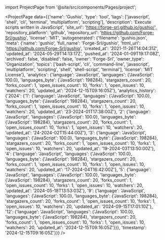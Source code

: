 
import ProjectPage from '@site/src/components/Pages/project';

<ProjectPage
    data={{'name': 'Gushio', 'type': 'tool', 'tags': ['javascript', 'shell', 'cli', 'terminal', 'multiplatform', 'scripting'], 'description': 'Execute scripts written in JavaScript', 'site_url': 'https://forge-srl.github.io/gushio/', 'repository_platform': 'github', 'repository_url': 'https://github.com/Forge-Srl/gushio', 'license': 'MIT', 'autogenerated': {'filename': 'gushio.json', 'meta': {'name': 'gushio', 'full_name': 'Forge-Srl/gushio', 'html_url': 'https://github.com/Forge-Srl/gushio', 'created_at': '2021-11-26T14:04:31Z', 'updated_at': '2024-05-29T14:13:17Z', 'pushed_at': '2024-01-09T19:17:08Z', 'archived': false, 'disabled': false, 'owner': 'Forge-Srl', 'owner_type': 'Organization', 'topics': ['bash-script', 'cli', 'command-line', 'javascript', 'multiplatform', 'scripting', 'shell', 'shell-script', 'terminal'], 'license': 'MIT License'}, 'analytics': {'language': 'JavaScript', 'languages': {'JavaScript': 100.0}, 'languages_byte': {'JavaScript': 198284}, 'stargazers_count': 20, 'forks_count': 1, 'open_issues_count': 10, 'forks': 1, 'open_issues': 10, 'watchers': 20, 'updated_at': '2024-12-15T09:16:05Z'}, 'analytics_history': {'2024': {'1': {'language': 'JavaScript', 'languages': {'JavaScript': 100.0}, 'languages_byte': {'JavaScript': 198284}, 'stargazers_count': 20, 'forks_count': 1, 'open_issues_count': 10, 'forks': 1, 'open_issues': 10, 'watchers': 20, 'updated_at': '23-2024-01T17:38:00Z'}, '2': {'language': 'JavaScript', 'languages': {'JavaScript': 100.0}, 'languages_byte': {'JavaScript': 198284}, 'stargazers_count': 20, 'forks_count': 1, 'open_issues_count': 10, 'forks': 1, 'open_issues': 10, 'watchers': 20, 'updated_at': '24-2024-02T15:44:00Z'}, '3': {'language': 'JavaScript', 'languages': {'JavaScript': 100.0}, 'languages_byte': {'JavaScript': 198284}, 'stargazers_count': 20, 'forks_count': 1, 'open_issues_count': 10, 'forks': 1, 'open_issues': 10, 'watchers': 20, 'updated_at': '19-2024-03T13:50:00Z'}, '4': {'language': 'JavaScript', 'languages': {'JavaScript': 100.0}, 'languages_byte': {'JavaScript': 198284}, 'stargazers_count': 20, 'forks_count': 1, 'open_issues_count': 10, 'forks': 1, 'open_issues': 10, 'watchers': 20, 'updated_at': '17-2024-04T16:42:00Z'}, '5': {'language': 'JavaScript', 'languages': {'JavaScript': 100.0}, 'languages_byte': {'JavaScript': 198284}, 'stargazers_count': 20, 'forks_count': 1, 'open_issues_count': 10, 'forks': 1, 'open_issues': 10, 'watchers': 20, 'updated_at': '2024-05-18T13:53:03Z'}, '9': {'language': 'JavaScript', 'languages': {'JavaScript': 100.0}, 'languages_byte': {'JavaScript': 198284}, 'stargazers_count': 20, 'forks_count': 1, 'open_issues_count': 10, 'forks': 1, 'open_issues': 10, 'watchers': 20, 'updated_at': '2024-09-15T17:01:10Z'}, '12': {'language': 'JavaScript', 'languages': {'JavaScript': 100.0}, 'languages_byte': {'JavaScript': 198284}, 'stargazers_count': 20, 'forks_count': 1, 'open_issues_count': 10, 'forks': 1, 'open_issues': 10, 'watchers': 20, 'updated_at': '2024-12-15T09:16:05Z'}}}, 'timestamp': '2024-12-15T09:16:05Z'}}}
/>
